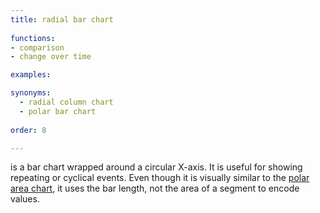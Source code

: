 ```yaml
---
title: radial bar chart
  
functions:
- comparison
- change over time

examples:

synonyms:
  - radial column chart
  - polar bar chart
  
order: 8

---
```


is a bar chart wrapped around a circular X-axis. It is useful for showing repeating or cyclical events. Even though it is visually similar to the [polar area chart](/polar-chart), it uses the bar length, not the area of a segment to encode values.

<!--more-->

